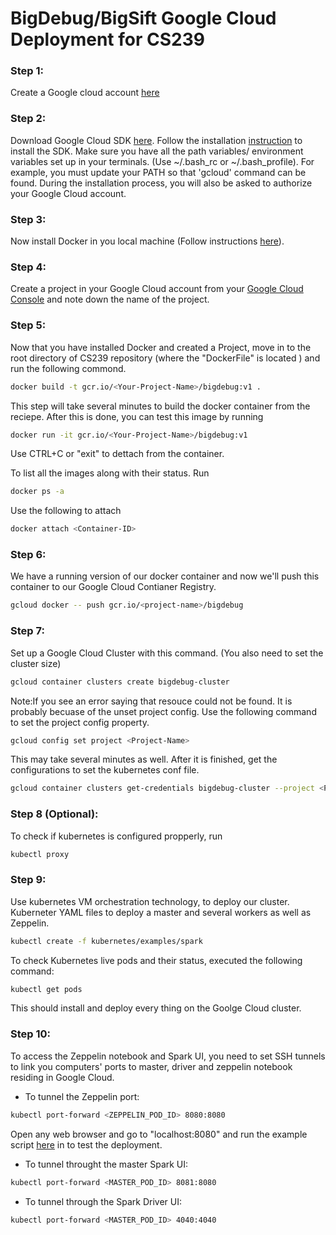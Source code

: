 # BigDebug/BigSift Google Cloud Deployment for CS239

### Step 1:
Create a Google cloud account [here](https://cloud.google.com/)

### Step 2:
Download Google Cloud SDK [here](https://cloud.google.com/sdk/). Follow the installation [instruction](https://cloud.google.com/sdk/docs/) to install the SDK. Make sure you have all the path variables/ environment variables set up in your terminals. (Use ~/.bash_rc or ~/.bash_profile). For example, you must update your PATH so that 'gcloud' command can be found. During the installation process, you will also be asked to authorize your Google Cloud account. 

### Step 3:
Now install Docker in you local machine (Follow instructions [here](https://docs.docker.com/engine/installation/)). 

### Step 4:
Create a project in your Google Cloud account from your [Google Cloud Console](https://console.cloud.google.com) and note down the name of the project.  


### Step 5:
Now that you have installed Docker and created a Project, move in to the root directory of CS239 repository (where the "DockerFile" is located ) and run the following commond.
```bash
docker build -t gcr.io/<Your-Project-Name>/bigdebug:v1 .
```

This step will take several minutes to build the docker container from the reciepe. After this is done, you can test this image by running 

```bash
docker run -it gcr.io/<Your-Project-Name>/bigdebug:v1
```

Use CTRL+C or "exit" to dettach from the container. 

To list all the images along with their status. Run 
```bash
docker ps -a
```

Use the following to attach

```bash
docker attach <Container-ID>
```


### Step 6:
We have a running version of our docker container and now we'll push this container to our Google Cloud Contianer Registry. 
```bash
gcloud docker -- push gcr.io/<project-name>/bigdebug
```

### Step 7:
Set up a Google Cloud Cluster with this command. (You also need to set the cluster size) 
```bash
gcloud container clusters create bigdebug-cluster
```
Note:If you see an error saying that resouce could not be found. It is probably becuase of the unset project config. Use the following command to set the project config property. 
```bash
gcloud config set project <Project-Name>
```

This may take several minutes as well. After it is finished, get the configurations to set the kubernetes conf file.

```bash
gcloud container clusters get-credentials bigdebug-cluster --project <Project-Name>
```

### Step 8 (Optional):
To check if kubernetes is configured propperly, run 
```bash
kubectl proxy
```
### Step 9:
Use kubernetes VM orchestration technology, to deploy our cluster. Kuberneter YAML files to deploy a master and several workers as well as Zeppelin.

```bash
kubectl create -f kubernetes/examples/spark
```

To check Kubernetes live pods and their status, executed the following command:
```bash
kubectl get pods
```

This should install and deploy every thing on the Goolge Cloud cluster.

### Step 10:

To access the Zeppelin notebook and Spark UI, you need to set SSH tunnels to link you computers' ports to master, driver and zeppelin notebook residing in Google Cloud.

* To tunnel the Zeppelin port:
```bash
kubectl port-forward <ZEPPELIN_POD_ID> 8080:8080
```
Open any web browser and go to "localhost:8080" and run the example script [here](https://gist.githubusercontent.com/zmerlynn/875fed0f587d12b08ec9/raw/6eac83e99caf712482a4937800b17bbd2e7b33c4/movies.json) in to test the deployment.

* To tunnel throught the master Spark UI:
```bash
kubectl port-forward <MASTER_POD_ID> 8081:8080
```

* To tunnel through the Spark Driver UI:
```bash
kubectl port-forward <MASTER_POD_ID> 4040:4040
```


